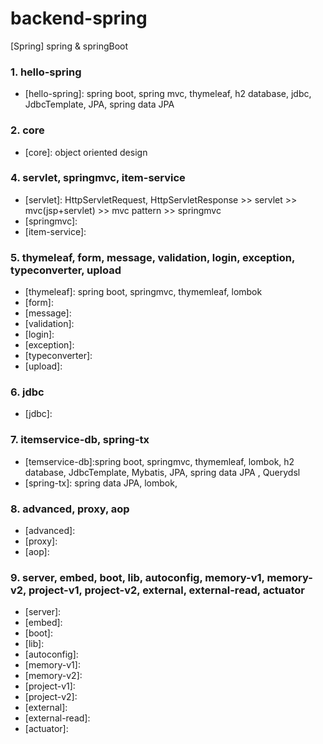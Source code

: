 # backend-spring
[Spring] spring &amp; springBoot
### 1. hello-spring
- [hello-spring]: spring boot, spring mvc, thymeleaf, h2 database, jdbc, JdbcTemplate, JPA, spring data JPA
### 2. core
- [core]: object oriented design
### 4. servlet, springmvc, item-service
- [servlet]: HttpServletRequest, HttpServletResponse >> servlet >> mvc(jsp+servlet) >> mvc pattern >> springmvc
- [springmvc]: 
- [item-service]: 
### 5. thymeleaf, form, message, validation, login, exception, typeconverter, upload
- [thymeleaf]: spring boot, springmvc, thymemleaf, lombok
- [form]: 
- [message]: 
- [validation]: 
- [login]: 
- [exception]: 
- [typeconverter]: 
- [upload]: 
### 6. jdbc
- [jdbc]: 
### 7. itemservice-db, spring-tx
- [temservice-db]:spring boot, springmvc, thymemleaf, lombok, h2 database, JdbcTemplate, Mybatis, JPA, spring data JPA , Querydsl
- [spring-tx]: spring data JPA, lombok,
### 8. advanced, proxy, aop
- [advanced]: 
- [proxy]: 
- [aop]: 
### 9. server, embed, boot, lib, autoconfig, memory-v1, memory-v2, project-v1, project-v2, external, external-read, actuator
- [server]: 
- [embed]: 
- [boot]: 
- [lib]: 
- [autoconfig]: 
- [memory-v1]: 
- [memory-v2]: 
- [project-v1]: 
- [project-v2]: 
- [external]: 
- [external-read]: 
- [actuator]: 
